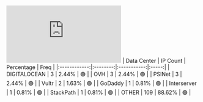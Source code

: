 ![Diagramm](https://github.com/obajay/StateSync-snapshots/blob/main/Projects/Quicksilver/1/README.md)
| Data Center | IP Count | Percentage | Freq |
|:------------:|:--------:|:-----------:|:-----:|
| DIGITALOCEAN | 3 | 2.44% | 🟢 |
| OVH | 3 | 2.44% | 🟢 |
| PSINet | 3 | 2.44% | 🟢 |
| Vultr | 2 | 1.63% | 🟢 |
| GoDaddy | 1 | 0.81% | 🟢 |
| Interserver | 1 | 0.81% | 🟢 |
| StackPath | 1 | 0.81% | 🟢 |
| OTHER | 109 | 88.62% | 🟢 |